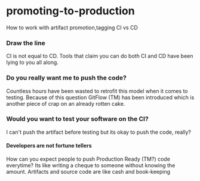 # promoting-to-production
How to work with artifact promotion,tagging CI vs CD

### Draw the line

CI is not equal to CD.
Tools that claim you can do both CI and CD have been lying to you all along.

### Do you really want me to push the code?

Countless hours have been wasted to retrofit this model when it comes to testing.
Because of this question GitFlow (TM) has been introduced which is another piece of crap on an already rotten cake.

### Would you want to test your software on the CI?

I can't push the artifact before testing but its okay to push the code, really?

#### Developers are not fortune tellers

How can you expect people to push Production Ready (TM?) code everytime?
Its like writing a cheque to someone without knowing the amount.
Artifacts and source code are like cash and book-keeping

